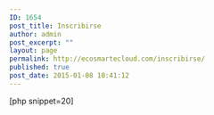 ```yaml
---
ID: 1654
post_title: Inscribirse
author: admin
post_excerpt: ""
layout: page
permalink: http://ecosmartecloud.com/inscribirse/
published: true
post_date: 2015-01-08 10:41:12
---
```

[php snippet=20]